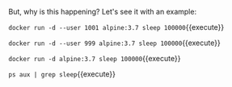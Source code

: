 But, why is this happening? Let's see it with an example:

`docker run -d --user 1001 alpine:3.7 sleep 100000`{{execute}}

`docker run -d --user 999 alpine:3.7 sleep 100000`{{execute}}

`docker run -d alpine:3.7 sleep 100000`{{execute}}

`ps aux | grep sleep`{{execute}}